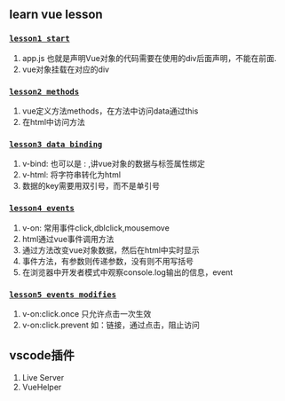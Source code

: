 
## learn vue lesson


### [`lesson1 start`](https://github.com/caucoder/learn-vue/tree/lesson1)



1. app.js 也就是声明Vue对象的代码需要在使用的div后面声明，不能在前面.
2. vue对象挂载在对应的div




### [`lesson2 methods`](https://github.com/caucoder/learn-vue/tree/lesson2)


1. vue定义方法methods，在方法中访问data通过this
2. 在html中访问方法


### [`lesson3 data binding`](https://github.com/caucoder/learn-vue/tree/lesson3)


1. v-bind: 也可以是 : ,讲vue对象的数据与标签属性绑定
2. v-html: 将字符串转化为html
3. 数据的key需要用双引号，而不是单引号


### [`lesson4 events`](https://github.com/caucoder/learn-vue/tree/lesson4)

1. v-on: 常用事件click,dblclick,mousemove
2. html通过vue事件调用方法
3. 通过方法改变vue对象数据，然后在html中实时显示
4. 事件方法，有参数则传递参数，没有则不用写括号
5. 在浏览器中开发者模式中观察console.log输出的信息，event


### [`lesson5 events modifies`](https://github.com/caucoder/learn-vue/tree/lesson5)

1. v-on:click.once 只允许点击一次生效
2. v-on:click.prevent 如：链接，通过点击，阻止访问




## vscode插件

1. Live Server
2. VueHelper



